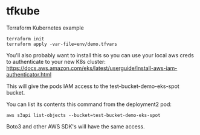 # tfkube
Terraform Kubernetes example

```
terraform init
terraform apply -var-file=env/demo.tfvars
```

You'll also probably want to install this so you can use your local aws creds to authenticate to your new K8s cluster:
https://docs.aws.amazon.com/eks/latest/userguide/install-aws-iam-authenticator.html


This will give the pods IAM access to the test-bucket-demo-eks-spot bucket.  

You can list its contents this command from the deployment2 pod:
```
aws s3api list-objects --bucket=test-bucket-demo-eks-spot
```

Boto3 and other AWS SDK's will have the same access.  